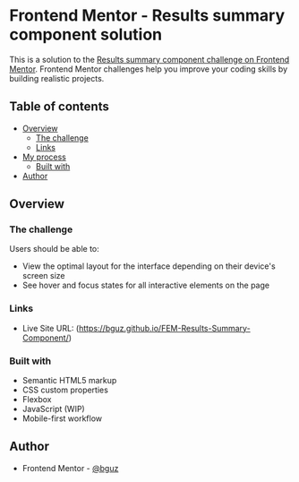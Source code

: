 # Frontend Mentor - Results summary component solution

This is a solution to the [Results summary component challenge on Frontend Mentor](https://www.frontendmentor.io/challenges/results-summary-component-CE_K6s0maV). Frontend Mentor challenges help you improve your coding skills by building realistic projects. 

## Table of contents

- [Overview](#overview)
  - [The challenge](#the-challenge)
  - [Links](#links)
- [My process](#my-process)
  - [Built with](#built-with)
- [Author](#author)

## Overview

### The challenge

Users should be able to:

- View the optimal layout for the interface depending on their device's screen size
- See hover and focus states for all interactive elements on the page

### Links

- Live Site URL: (https://bguz.github.io/FEM-Results-Summary-Component/)

### Built with

- Semantic HTML5 markup
- CSS custom properties
- Flexbox
- JavaScript (WIP)
- Mobile-first workflow


## Author

- Frontend Mentor - [@bguz](https://bguz.github.io/FEM-Workit-Landing-Page/)
